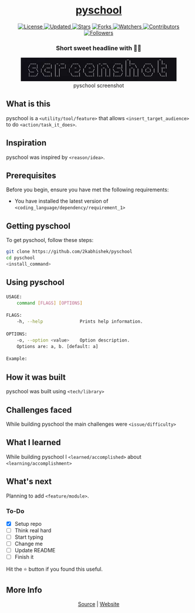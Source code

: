 <div align = "center">

<h1><a href="https://2kabhishek.github.io/pyschool">pyschool</a></h1>

<a href="https://github.com/2KAbhishek/pyschool/blob/main/LICENSE">
<img alt="License" src="https://img.shields.io/github/license/2kabhishek/pyschool?style=plastic&color=white&label=License"> </a>

<a href="https://github.com/2KAbhishek/pyschool/pulse">
<img alt="Updated" src="https://img.shields.io/github/last-commit/2kabhishek/pyschool?style=plastic&color=e30724&label=Updated"> </a>

<a href="https://github.com/2KAbhishek/pyschool/stargazers">
<img alt="Stars" src="https://img.shields.io/github/stars/2kabhishek/pyschool?style=plastic&color=00d451&label=Stars"></a>

<a href="https://github.com/2KAbhishek/pyschool/network/members">
<img alt="Forks" src="https://img.shields.io/github/forks/2kabhishek/pyschool?style=plastic&color=1688f0&label=Forks"> </a>

<a href="https://github.com/2KAbhishek/pyschool/watchers">
<img alt="Watchers" src="https://img.shields.io/github/watchers/2kabhishek/pyschool?style=plastic&color=ff5500&label=Watchers"> </a>

<a href="https://github.com/2KAbhishek/pyschool/graphs/contributors">
<img alt="Contributors" src="https://img.shields.io/github/contributors/2kabhishek/pyschool?style=plastic&color=f0f&label=Contributors"> </a>

<a href="https://github.com/2KAbhishek?tab=followers">
<img alt="Followers" src="https://img.shields.io/github/followers/2kabhishek?color=222&style=plastic&label=Followers"> </a>

<h3>Short sweet headline with 🎇🎉</h3>

<figure>
  <img src= "images/screenshot.png" alt="pyschool Demo">
  <br/>
  <figcaption>pyschool screenshot</figcaption>
</figure>

</div>

## What is this

pyschool is a `<utility/tool/feature>` that allows `<insert_target_audience>` to do `<action/task_it_does>`.

## Inspiration

pyschool was inspired by `<reason/idea>`.

## Prerequisites

Before you begin, ensure you have met the following requirements:

- You have installed the latest version of `<coding_language/dependency/requirement_1>`

## Getting pyschool

To get pyschool, follow these steps:

```bash
git clone https://github.com/2kabhishek/pyschool
cd pyschool
<install_command>
```

## Using pyschool

```bash
USAGE:
    command [FLAGS] [OPTIONS]

FLAGS:
    -h, --help              Prints help information.

OPTIONS:
    -o, --option <value>    Option description.
    Options are: a, b. [default: a]

Example:


```

## How it was built

pyschool was built using `<tech/library>`

## Challenges faced

While building pyschool the main challenges were `<issue/difficulty>`

## What I learned

While building pyschool I `<learned/accomplished>` about `<learning/accomplishment>`

## What's next

Planning to add `<feature/module>`.

### To-Do

- [x] Setup repo
- [ ] Think real hard
- [ ] Start typing
- [ ] Change me
- [ ] Update README
- [ ] Finish it

Hit the ⭐ button if you found this useful.

## More Info

<div align="center">

<a href="https://github.com/2KAbhishek/pyschool">Source</a> | <a href="https://2kabhishek.github.io/pyschool">Website</a>

</div>
